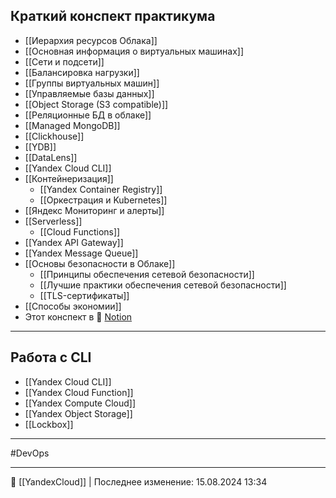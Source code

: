 ## Краткий конспект практикума

- [[Иерархия ресурсов Облака]]
- [[Основная информация о виртуальных машинах]]
- [[Сети и подсети]]
- [[Балансировка нагрузки]]
- [[Группы виртуальных машин]]
- [[Управляемые базы данных]]
- [[Object Storage (S3 compatible)]]
- [[Реляционные БД в облаке]]
- [[Managed MongoDB]]
- [[Clickhouse]]
- [[YDB]]
- [[DataLens]]
- [[Yandex Cloud CLI]]
- [[Контейнеризация]]
	- [[Yandex Container Registry]]
	- [[Оркестрация и Kubernetes]]
- [[Яндекс Мониторинг и алерты]]
- [[Serverless]]
	- [[Cloud Functions]]
- [[Yandex API Gateway]]
- [[Yandex Message Queue]]
- [[Основы безопасности в Облаке]]
	- [[Принципы обеспечения сетевой безопасности]]
	- [[Лучшие практики обеспечения сетевой безопасности]]
	- [[TLS-сертификаты]]
- [[Способы экономии]]
- Этот конспект в 🔗 [Notion](https://www.notion.so/hazadus/50cffdc6979e409498d2b7b1548dae9a?pvs=4)

----
## Работа с CLI

- [[Yandex Cloud CLI]]
- [[Yandex Cloud Function]]
- [[Yandex Compute Cloud]]
- [[Yandex Object Storage]]
- [[Lockbox]]
---
#DevOps 

----
📂 [[YandexCloud]] | Последнее изменение: 15.08.2024 13:34